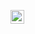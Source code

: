 <a href="https://www.linkedin.com/in/gilbert-putra/"><img align="left" width="22px" src=https://github.com/FortAwesome/Font-Awesome/blob/6.x/svgs/brands/linkedin.svg /></a>
